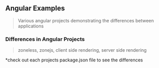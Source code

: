 
## Angular Examples

> Various angular projects demonstrating the differences between applications 

### Differences in Angular Projects 

> zoneless, zonejs, 
> client side rendering, server side rendering

*check out each projects package.json file to see the differences 
